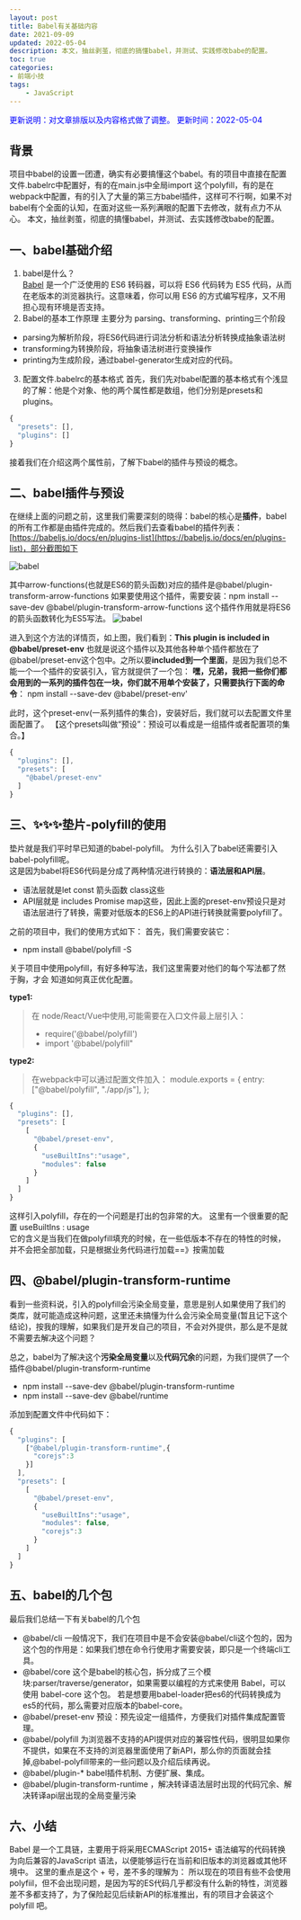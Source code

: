 ```yaml
---
layout: post
title: Babel有关基础内容
date: 2021-09-09
updated: 2022-05-04
description: 本文，抽丝剥茧，彻底的搞懂babel，并测试、实践修改babe的配置。
toc: true
categories:
- 前端小技
tags: 
    - JavaScript
---
```

<font color=blue>更新说明：对文章排版以及内容格式做了调整。</font>
<font color=blue> 更新时间：2022-05-04</font>

## 背景
项目中babel的设置一团遭，确实有必要搞懂这个babel。有的项目中直接在配置文件.babelrc中配置好，有的在main.js中全局import 这个polyfill，有的是在webpack中配置，有的引入了大量的第三方babel插件，这样可不行啊，如果不对babel有个全面的认知，在面对这些一系列满眼的配置下去修改，就有点力不从心。
本文，抽丝剥茧，彻底的搞懂babel，并测试、去实践修改babe的配置。

## 一、babel基础介绍
1. babel是什么？  
[Babel](https://babeljs.io/) 是一个广泛使用的 ES6 转码器，可以将 ES6 代码转为 ES5 代码，从而在老版本的浏览器执行。这意味着，你可以用 ES6 的方式编写程序，又不用担心现有环境是否支持。
2. Babel的基本工作原理
主要分为 parsing、transforming、printing三个阶段
- parsing为解析阶段，将ES6代码进行词法分析和语法分析转换成抽象语法树  
- transforming为转换阶段，将抽象语法树进行变换操作  
- printing为生成阶段，通过babel-generator生成对应的代码。

3. 配置文件.babelrc的基本格式
首先，我们先对babel配置的基本格式有个浅显的了解：他是个对象、他的两个属性都是数组，他们分别是presets和plugins。

```javascript
{
  "presets": [],
  "plugins": []
}
```
接着我们在介绍这两个属性前，了解下babel的插件与预设的概念。 

## 二、babel插件与预设
在继续上面的问题之前，这里我们需要深刻的晓得：babel的核心是**插件**，babel的所有工作都是由插件完成的。然后我们去查看babel的插件列表：[https://babeljs.io/docs/en/plugins-list](https://babeljs.io/docs/en/plugins-list)，部分截图如下

![babel](https://cdn.jsdelivr.net/gh/liugezhou/image@master/img/babel.5z62x05kn300.webp)

其中arrow-functions(也就是ES6的箭头函数)对应的插件是@babel/plugin-transform-arrow-functions
如果要使用这个插件，需要安装：npm install --save-dev @babel/plugin-transform-arrow-functions
这个插件作用就是将ES6的箭头函数转化为ES5写法。
![babel](https://cdn.jsdelivr.net/gh/liugezhou/image@master/img/babel.1pbhb3j4a5s0.webp)

进入到这个方法的详情页，如上图，我们看到：**This plugin is included in @babel/preset-env**
也就是说这个插件以及其他各种单个插件都放在了@babel/preset-env这个包中。之所以要**included到一个里面**，是因为我们总不能一个一个插件的安装引入，官方就提供了一个包： 
**嘿，兄弟，我把一些你们都会用到的一系列的插件包在一块，你们就不用单个安装了，只需要执行下面的命令**：
npm install --save-dev @babel/preset-env'

 此时，这个preset-env(一系列插件的集合)，安装好后，我们就可以去配置文件里面配置了。
【这个presets叫做“预设”：预设可以看成是一组插件或者配置项的集合。】

```javascript
{
  "plugins": [],
  "presets": [
    "@babel/preset-env"
  ]
}
```
 
## 三、✨✨✨垫片-polyfill的使用
垫片就是我们平时早已知道的babel-polyfill。
为什么引入了babel还需要引入babel-polyfill呢。   
这是因为babel将ES6代码是分成了两种情况进行转换的：**语法层和API层**。   
- 语法层就是let const 箭头函数 class这些      
- API层就是 includes Promise  map这些，因此上面的preset-env预设只是对语法层进行了转换，需要对低版本的ES6上的API进行转换就需要polyfill了。


之前的项目中，我们的使用方式如下：
首先，我们需要安装它：
- npm install @babel/polyfill -S

关于项目中使用polyfill，有好多种写法，我们这里需要对他们的每个写法都了然于胸，才会 知道如何真正优化配置。

**type1:**
> 在 node/React/Vue中使用,可能需要在入口文件最上层引入：
> - require('@babel/polyfill') 
> - import '@babel/polyfill"

**type2:**
> 在webpack中可以通过配置文件加入：
> module.exports = {
>   entry: ["@babel/polyfill", "./app/js"],
> };

```javascript
{
  "plugins": [],
  "presets": [
    [
      "@babel/preset-env",
      {
        "useBuiltIns":"usage",
        "modules": false
      }
    ]
  ]
}
```
这样引入polyfill，存在的一个问题是打出的包非常的大。
这里有一个很重要的配置 useBuiltIns : usage  
它的含义是当我们在做polyfill填充的时候，在一些低版本不存在的特性的时候，并不会把全部加载，只是根据业务代码进行加载==》按需加载  

## 四、@babel/plugin-transform-runtime
看到一些资料说，引入的polyfill会污染全局变量，意思是别人如果使用了我们的类库，就可能造成这种问题，这里还未搞懂为什么会污染全局变量(暂且记下这个结论)，按我的理解，如果我们是开发自己的项目，不会对外提供，那么是不是就不需要去解决这个问题？

总之，babel为了解决这个**污染全局变量**以及**代码冗余**的问题，为我们提供了一个插件@babel/plugin-transform-runtime 
- npm install --save-dev @babel/plugin-transform-runtime
- npm install --save-dev @babel/runtime

添加到配置文件中代码如下：

```javascript
{
  "plugins": [
    ["@babel/plugin-transform-runtime",{
      "corejs":3
    }]
  ],
  "presets": [
    [
      "@babel/preset-env",
      {
        "useBuiltIns":"usage",
        "modules": false,
        "corejs":3
      }
    ]
  ]
}
```

## 五、babel的几个包  
最后我们总结一下有关babel的几个包 
- @babel/cli 
一般情况下，我们在项目中是不会安装@babel/cli这个包的，因为这个包的作用是：如果我们想在命令行使用才需要安装，即只是一个终端cli工具。   
- @babel/core 
这个是babel的核心包，拆分成了三个模块:parser/traverse/generator，如果需要以编程的方式来使用 Babel，可以使用 babel-core 这个包。 
若是想要用babel-loader把es6的代码转换成为es5的代码，那么需要对应版本的babel-core。  
- @babel/preset-env
预设：预先设定一组插件，方便我们对插件集成配置管理。    
- @babel/polyfill 
 为浏览器不支持的API提供对应的兼容性代码，很明显如果你不提供，如果在不支持的浏览器里面使用了新API，那么你的页面就会挂掉,@babel-polyfill带来的一些问题以及介绍后续再说。
- @babel/plugin-* 
babel插件机制、方便扩展、集成。   
- @babel/plugin-transform-runtime 
，解决转译语法层时出现的代码冗余、解决转译api层出现的全局变量污染 

## 六、小结
Babel 是一个工具链，主要用于将采用ECMAScript 2015+ 语法编写的代码转换为向后兼容的JavaScript 语法，以便能够运行在当前和旧版本的浏览器或其他环境中。
这里的重点是这个 + 号，差不多的理解为：  所以现在的项目有些不会使用polyfiil，但不会出现问题，是因为写的ES代码几乎都没有什么新的特性，浏览器差不多都支持了，为了保险起见后续新API的标准推出，有的项目才会装这个polyfill     吧。

